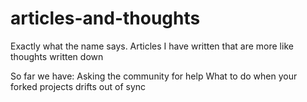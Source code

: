 # articles-and-thoughts
Exactly what the name says. Articles I have written that are more like thoughts written down

So far we have:
Asking the community for help
What to do when your forked projects drifts out of sync
